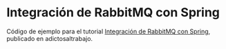 # Integración de RabbitMQ con Spring
Código de ejemplo para el tutorial [Integración de RabbitMQ con Spring](http://www.adictosaltrabajo.com/tutoriales/integracion-de-rabbitmq-con-spring/), publicado en adictosaltrabajo.
